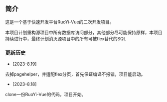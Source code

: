 
## 简介

这是一个基于快速开发平台RuoYi-Vue的二次开发项目。
    
本项目计划重构源项目中所有数据库访问部分，其他部分尽可能保持原样，本项目持续进行中，最终计划消灭源项目中的所有可被flex替代的SQL

### 更新历史


* [2023-8.19]

去掉pagehelper，并适配flex分页，首先保证编译不报错，项目能启动。

* [2023-8.18]

clone一份RuoYi-Vue的代码，项目开始。

